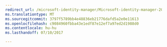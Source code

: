 ```yaml
---
redirect_url: /microsoft-identity-manager/Microsoft-identity-manager-2016-sp1-release-notes
ms.translationtype: MT
ms.sourcegitcommit: 3797f5789bb4e48836eb21776dafd5a2e0e11613
ms.openlocfilehash: c9084960fbba43e1edf87e12ef7a97ed2d1988d0
ms.contentlocale: hu-hu
ms.lasthandoff: 07/10/2017

---
```


